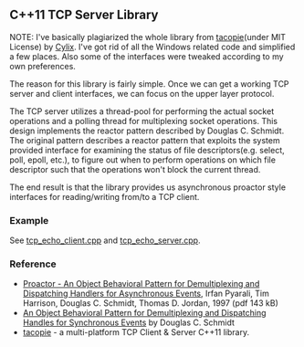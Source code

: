 ## C++11 TCP Server Library

NOTE: I've basically plagiarized the whole library from [tacopie](https://github.com/Cylix/tacopie)(under MIT License) by [Cylix](https://github.com/Cylix). I've got rid of all the Windows related code and simplified a few places. Also some of the interfaces were tweaked according to my own preferences.

The reason for this library is fairly simple. Once we can get a working TCP server and client interfaces, we can focus on the upper layer protocol.

The TCP server utilizes a thread-pool for performing the actual socket operations and a polling thread for multiplexing socket operations. This design implements the reactor pattern described by Douglas C. Schmidt. The original pattern describes a reactor pattern that exploits the system provided interface for examining the status of file descriptors(e.g. select, poll, epoll, etc.), to figure out when to perform operations on which file descriptor such that the operations won't block the current thread.

The end result is that the library provides us asynchronous proactor style interfaces for reading/writing from/to a TCP client.

### Example

See [tcp_echo_client.cpp](./tcp_echo_client.cpp) and [tcp_echo_server.cpp](./tcp_echo_server.cpp).

### Reference

- [Proactor - An Object Behavioral Pattern for Demultiplexing and Dispatching Handlers for Asynchronous Events](https://www.dre.vanderbilt.edu/~schmidt/PDF/Proactor.pdf), Irfan Pyarali, Tim Harrison, Douglas C. Schmidt, Thomas D. Jordan, 1997 (pdf 143 kB)
- [An Object Behavioral Pattern for Demultiplexing and Dispatching Handles for Synchronous Events](http://www.dre.vanderbilt.edu/~schmidt/PDF/reactor-siemens.pdf) by Douglas C. Schmidt
- [tacopie](https://github.com/Cylix/tacopie) - a multi-platform TCP Client & Server C++11 library.